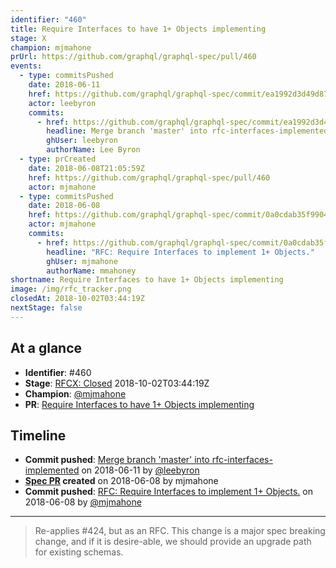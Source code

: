 ```yaml
---
identifier: "460"
title: Require Interfaces to have 1+ Objects implementing
stage: X
champion: mjmahone
prUrl: https://github.com/graphql/graphql-spec/pull/460
events:
  - type: commitsPushed
    date: 2018-06-11
    href: https://github.com/graphql/graphql-spec/commit/ea1992d3d49d871026f20a3831daff036f5c8b5c
    actor: leebyron
    commits:
      - href: https://github.com/graphql/graphql-spec/commit/ea1992d3d49d871026f20a3831daff036f5c8b5c
        headline: Merge branch 'master' into rfc-interfaces-implemented
        ghUser: leebyron
        authorName: Lee Byron
  - type: prCreated
    date: 2018-06-08T21:05:59Z
    href: https://github.com/graphql/graphql-spec/pull/460
    actor: mjmahone
  - type: commitsPushed
    date: 2018-06-08
    href: https://github.com/graphql/graphql-spec/commit/0a0cdab35f9904d5bf12996adf0def056a1207a5
    actor: mjmahone
    commits:
      - href: https://github.com/graphql/graphql-spec/commit/0a0cdab35f9904d5bf12996adf0def056a1207a5
        headline: "RFC: Require Interfaces to implement 1+ Objects."
        ghUser: mjmahone
        authorName: mmahoney
shortname: Require Interfaces to have 1+ Objects implementing
image: /img/rfc_tracker.png
closedAt: 2018-10-02T03:44:19Z
nextStage: false
---
```


## At a glance

- **Identifier**: #460
- **Stage**: [RFCX: Closed](https://github.com/graphql/graphql-spec/blob/main/CONTRIBUTING.md#stage-x-rejected) 2018-10-02T03:44:19Z
- **Champion**: [@mjmahone](https://github.com/mjmahone)
- **PR**: [Require Interfaces to have 1+ Objects implementing](https://github.com/graphql/graphql-spec/pull/460)

<!-- BEGIN_CUSTOM_TEXT -->



<!-- END_CUSTOM_TEXT -->

## Timeline

- **Commit pushed**: [Merge branch 'master' into rfc-interfaces-implemented](https://github.com/graphql/graphql-spec/commit/ea1992d3d49d871026f20a3831daff036f5c8b5c) on 2018-06-11 by [@leebyron](https://github.com/leebyron)
- **[Spec PR](https://github.com/graphql/graphql-spec/pull/460) created** on 2018-06-08 by mjmahone
- **Commit pushed**: [RFC: Require Interfaces to implement 1+ Objects.](https://github.com/graphql/graphql-spec/commit/0a0cdab35f9904d5bf12996adf0def056a1207a5) on 2018-06-08 by [@mjmahone](https://github.com/mjmahone)

<!-- VERBATIM -->

---

> Re-applies #424, but as an RFC. This change is a major spec breaking change, and if it is desire-able, we should provide an upgrade path for existing schemas.
